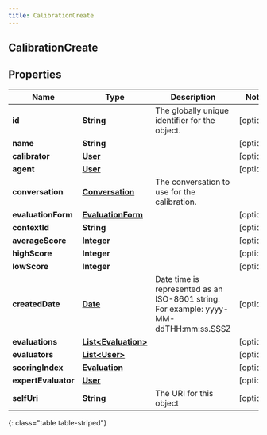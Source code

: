 ```yaml
---
title: CalibrationCreate
---
```

## CalibrationCreate


## Properties

| Name | Type | Description | Notes |
| ------------ | ------------- | ------------- | ------------- |
| **id** | **String** | The globally unique identifier for the object. |  [optional] |
| **name** | **String** |  |  [optional] |
| **calibrator** | [**User**](User.html) |  |  [optional] |
| **agent** | [**User**](User.html) |  |  [optional] |
| **conversation** | [**Conversation**](Conversation.html) | The conversation to use for the calibration. |  |
| **evaluationForm** | [**EvaluationForm**](EvaluationForm.html) |  |  [optional] |
| **contextId** | **String** |  |  [optional] |
| **averageScore** | **Integer** |  |  [optional] |
| **highScore** | **Integer** |  |  [optional] |
| **lowScore** | **Integer** |  |  [optional] |
| **createdDate** | [**Date**](Date.html) | Date time is represented as an ISO-8601 string. For example: yyyy-MM-ddTHH:mm:ss.SSSZ |  [optional] |
| **evaluations** | [**List&lt;Evaluation&gt;**](Evaluation.html) |  |  [optional] |
| **evaluators** | [**List&lt;User&gt;**](User.html) |  |  [optional] |
| **scoringIndex** | [**Evaluation**](Evaluation.html) |  |  [optional] |
| **expertEvaluator** | [**User**](User.html) |  |  [optional] |
| **selfUri** | **String** | The URI for this object |  [optional] |
{: class="table table-striped"}



